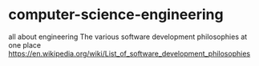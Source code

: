 # computer-science-engineering
all about engineering
The various software development philosophies at one place
https://en.wikipedia.org/wiki/List_of_software_development_philosophies 
